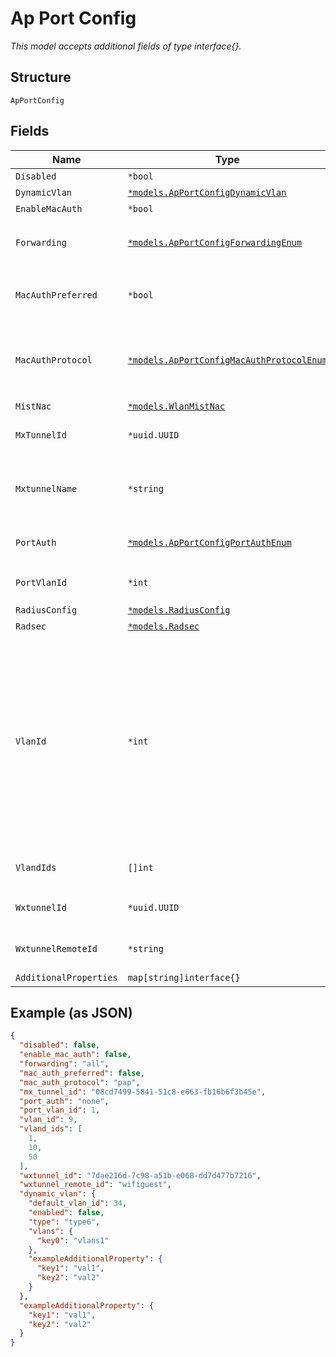 
# Ap Port Config

*This model accepts additional fields of type interface{}.*

## Structure

`ApPortConfig`

## Fields

| Name | Type | Tags | Description |
|  --- | --- | --- | --- |
| `Disabled` | `*bool` | Optional | **Default**: `false` |
| `DynamicVlan` | [`*models.ApPortConfigDynamicVlan`](../../doc/models/ap-port-config-dynamic-vlan.md) | Optional | optional dynamic vlan |
| `EnableMacAuth` | `*bool` | Optional | **Default**: `false` |
| `Forwarding` | [`*models.ApPortConfigForwardingEnum`](../../doc/models/ap-port-config-forwarding-enum.md) | Optional | enum: `all`, `limited`, `mxtunnel`, `site_mxedge`, `wxtunnel`<br>**Default**: `"all"` |
| `MacAuthPreferred` | `*bool` | Optional | when `true`, we'll do dot1x then mac_auth. enable this to prefer mac_auth<br>**Default**: `false` |
| `MacAuthProtocol` | [`*models.ApPortConfigMacAuthProtocolEnum`](../../doc/models/ap-port-config-mac-auth-protocol-enum.md) | Optional | if `enable_mac_auth`==`true`, allows user to select an authentication protocol. enum: `eap-md5`, `eap-peap`, `pap`<br>**Default**: `"pap"` |
| `MistNac` | [`*models.WlanMistNac`](../../doc/models/wlan-mist-nac.md) | Optional | - |
| `MxTunnelId` | `*uuid.UUID` | Optional | if `forwarding`==`mxtunnel`, vlan_ids comes from mxtunnel |
| `MxtunnelName` | `*string` | Optional | if `forwarding`==`site_mxedge`, vlan_ids comes from site_mxedge (`mxtunnels` under site setting) |
| `PortAuth` | [`*models.ApPortConfigPortAuthEnum`](../../doc/models/ap-port-config-port-auth-enum.md) | Optional | When doing port auth. enum: `dot1x`, `none`<br>**Default**: `"none"` |
| `PortVlanId` | `*int` | Optional | if `forwrding`==`limited`<br>**Constraints**: `>= 1`, `<= 4094` |
| `RadiusConfig` | [`*models.RadiusConfig`](../../doc/models/radius-config.md) | Optional | Junos Radius config |
| `Radsec` | [`*models.Radsec`](../../doc/models/radsec.md) | Optional | Radsec settings |
| `VlanId` | `*int` | Optional | optional to specify the vlan id for a tunnel if forwarding is for `wxtunnel`, `mxtunnel` or `site_mxedge`.<br><br>* if vlan_id is not specified then it will use first one in vlan_ids[] of the mxtunnel.<br>* if forwarding == site_mxedge, vlan_ids comes from site_mxedge (`mxtunnels` under site setting)<br>**Constraints**: `>= 1`, `<= 4094` |
| `VlandIds` | `[]int` | Optional | if `forwrding`==`limited`<br>**Constraints**: `>= 1`, `<= 4094` |
| `WxtunnelId` | `*uuid.UUID` | Optional | if `forwarding`==`wxtunnel`, the port is bridged to the vlan of the session |
| `WxtunnelRemoteId` | `*string` | Optional | if `forwarding`==`wxtunnel`, the port is bridged to the vlan of the session |
| `AdditionalProperties` | `map[string]interface{}` | Optional | - |

## Example (as JSON)

```json
{
  "disabled": false,
  "enable_mac_auth": false,
  "forwarding": "all",
  "mac_auth_preferred": false,
  "mac_auth_protocol": "pap",
  "mx_tunnel_id": "08cd7499-5841-51c8-e663-fb16b6f3b45e",
  "port_auth": "none",
  "port_vlan_id": 1,
  "vlan_id": 9,
  "vland_ids": [
    1,
    10,
    50
  ],
  "wxtunnel_id": "7dae216d-7c98-a51b-e068-dd7d477b7216",
  "wxtunnel_remote_id": "wifiguest",
  "dynamic_vlan": {
    "default_vlan_id": 34,
    "enabled": false,
    "type": "type6",
    "vlans": {
      "key0": "vlans1"
    },
    "exampleAdditionalProperty": {
      "key1": "val1",
      "key2": "val2"
    }
  },
  "exampleAdditionalProperty": {
    "key1": "val1",
    "key2": "val2"
  }
}
```

